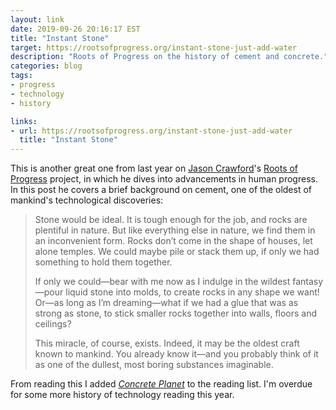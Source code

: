 ```yaml
---
layout: link
date: 2019-09-26 20:16:17 EST
title: "Instant Stone"
target: https://rootsofprogress.org/instant-stone-just-add-water
description: "Roots of Progress on the history of cement and concrete."
categories: blog
tags:
- progress
- technology
- history

links:
- url: https://rootsofprogress.org/instant-stone-just-add-water
  title: "Instant Stone"
---
```


This is another great one from last year on [Jason Crawford](https://twitter.com/jasoncrawford "Jason Crawford")'s [Roots of Progress](https://rootsofprogress.org/ "Roots of Progress") project, in which he dives into advancements in human progress. In this post he covers a brief background on cement, one of the oldest of mankind's technological discoveries:

> Stone would be ideal. It is tough enough for the job, and rocks are plentiful in nature. But like everything else in nature, we find them in an inconvenient form. Rocks don’t come in the shape of houses, let alone temples. We could maybe pile or stack them up, if only we had something to hold them together.
>
> If only we could—bear with me now as I indulge in the wildest fantasy—pour liquid stone into molds, to create rocks in any shape we want! Or—as long as I’m dreaming—what if we had a glue that was as strong as stone, to stick smaller rocks together into walls, floors and ceilings?
>
> This miracle, of course, exists. Indeed, it may be the oldest craft known to mankind. You already know it—and you probably think of it as one of the dullest, most boring substances imaginable.

From reading this I added _[Concrete Planet](https://www.goodreads.com/book/show/13279543-concrete-planet "Concrete Planet")_ to the reading list. I'm overdue for some more history of technology reading this year.
